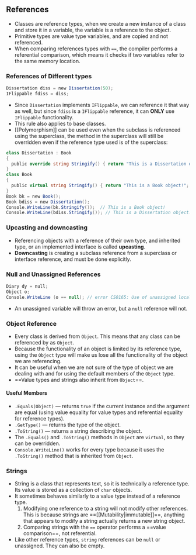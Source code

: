 ## References
- Classes are reference types, when we create a new instance of a class and store it in a variable, the variable is a reference to the object.
- Primitive types are value type variables, and are copied and not referenced.
- When comparing references types with `==`, the compiler performs a referential comparison, which means it checks if two variables refer to the same memory location. 

### References of Different types
```csharp
Dissertation diss = new Dissertation(50);  
IFlippable fdiss = diss;
```
- Since `Dissertation` implements `IFlippable`, we can reference it that way as well, but since `fdiss` is a `IFlippable` reference, it can **ONLY** use `IFlippable` functionality.
- This rule also applies to base classes.
- [[Polymorphism]] can be used even when the subclass is referenced using the superclass, the method in the superclass will still be overridden even if the reference type used is of the superclass:
```csharp
class Dissertation : Book  
{  
  public override string Stringify() { return "This is a Dissertation object!"; }  
}  
class Book  
{  
  public virtual string Stringify() { return "This is a Book object!"; }  
}
Book bk = new Book();  
Book bdiss = new Dissertation();  
Console.WriteLine(bk.Stringify());  // This is a Book object!
Console.WriteLine(bdiss.Stringify()); // This is a Dissertation object!
```

### Upcasting and downcasting
- Referencing objects with a reference of their own type, and inherited type, or an implemented interface is called **upcasting**.
- **Downcasting** is creating a subclass reference from a superclass or interface reference, and must be done explicitly.

### Null and Unassigned References
```csharp
Diary dy = null;
Object o;  
Console.WriteLine (o == null); // error CS0165: Use of unassigned local variable 'o'
```
- An unassigned variable will throw an error, but a `null` reference will not.

### Object Reference
- Every class is derived from `Object`. This means that any class can be referenced by as `Object`.
- Because the functionality of an object is limited by its reference type, using the `Object` type will make us lose all the functionality of the object we are referencing. 
- It can be useful when we are not sure of the type of object we are dealing with and for using the default members of the `Object` type.
- ==Value types and strings also inherit from `Object`==.
#### Useful Members
- `.Equals(Object)` — returns `true` if the current instance and the argument are equal (using value equality for value types and referential equality for reference types). 
- `.GetType()` — returns the type of the object.
- `.ToString()` — returns a string describing the object.
- The `.Equals()` and `.ToString()` methods in `Object` are `virtual`, so they can be overridden.
- `Console.WriteLine()` works for every type because it uses the `.ToString()` method that is inherited from `Object`.

### Strings
- String is a class that represents text, so it is technically a reference type. Its value is stored as a collection of `char` objects.
- It sometimes behaves similarly to a value type instead of a reference type.
    1. Modifying one reference to a string will not modify other references. This is because strings are ==[[Mutability|immutable]]==, anything that appears to modify a string actually returns a new string object.
    2. Comparing strings with the `==` operator performs a ==value comparison==, not referential.
- Like other reference types, `string` references can be `null` or unassigned. They can also be empty.